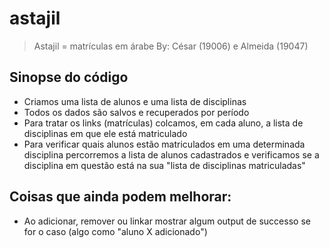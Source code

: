 # astajil
> Astajil = matrículas em árabe
> By: César (19006) e Almeida (19047)

## Sinopse do código
* Criamos uma lista de alunos e uma lista de disciplinas
* Todos os dados são salvos e recuperados por período
* Para tratar os links (matrículas) colcamos, em cada aluno, a lista de disciplinas em que ele está matriculado
* Para verificar quais alunos estão matriculados em uma determinada disciplina percorremos a lista de alunos cadastrados e verificamos se a disciplina em questão está na sua "lista de disciplinas matriculadas"

## Coisas que ainda podem melhorar:
* Ao adicionar, remover ou linkar mostrar algum output de successo se for o caso (algo como "aluno X adicionado")
